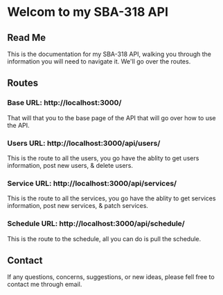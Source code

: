 # Welcom to my SBA-318 API

## Read Me

This is the documentation for my SBA-318 API, walking you through the information you will need to navigate it. We'll go over the routes.

## Routes

### Base URL: http://localhost:3000/ 
That will that you to the base page of the API that will go over how to use the API.

### Users URL: http://localhost:3000/api/users/
This is the route to all the users, you go have the ablity to get users information, post new users, & delete users.

### Service URL: http://localhost:3000/api/services/
This is the route to all the services, you go have the ablity to get services information, post new services, & patch services.

### Schedule URL: http://localhost:3000/api/schedule/
This is the route to the schedule, all you can do is pull the schedule.

## Contact 
If any questions, concerns, suggestions, or new ideas, please fell free to contact me through email.